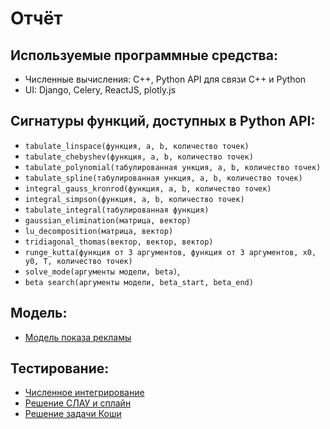 # Отчёт

## Используемые программные средства:
* Численные вычисления: C++, Python API для связи C++ и Python
* UI: Django, Celery, ReactJS, plotly.js

## Сигнатуры функций, доступных в Python API:
* `tabulate_linspace(функция, a, b, количество точек)`
* `tabulate_chebyshev(функция, a, b, количество точек)`
* `tabulate_polynomial(табулированная ункция, a, b, количество точек)`
* `tabulate_spline(табулированная ункция, a, b, количество точек)`
* `integral_gauss_kronrod(функция, a, b, количество точек)`
* `integral_simpson(функция, a, b, количество точек)`
* `tabulate_integral(табулированная функция)`
* `gaussian_elimination(матрица, вектор)`
* `lu_decomposition(матрица, вектор)`
* `tridiagonal_thomas(вектор, вектор, вектор)`
* `runge_kutta(функция от 3 аргументов, функция от 3 аргументов, x0, y0, T, количество точек)`
* `solve_mode(аргументы модели, beta)`,
* `beta search(аргументы модели, beta_start, beta_end)`

## Модель:
* [Модель показа рекламы](model.pdf)

## Тестирование:
* [Численное интегрирование](integral.ipynb)
* [Решение СЛАУ и сплайн](linear_system_and_spline.ipynb)
* [Решение задачи Коши](differential_equation.ipynb)
